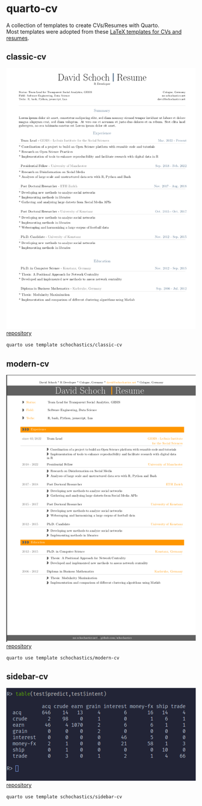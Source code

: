 # quarto-cv
A collection of templates to create CVs/Resumes with Quarto.  
Most templates were adopted from these [LaTeX templates for CVs and resumes](https://github.com/jankapunkt/latexcv).

## classic-cv

![](classic-cv.png)  
[repository](https://github.com/schochastics/classic-cv)  
```bash
quarto use template schochastics/classic-cv
```
## modern-cv

![](modern-cv.png)  
[repository](https://github.com/schochastics/modern-cv)  
```bash
quarto use template schochastics/modern-cv
```

## sidebar-cv

![](sidebar-cv.png)  
[repository](https://github.com/schochastics/sidebar-cv)  
```bash
quarto use template schochastics/sidebar-cv
```


